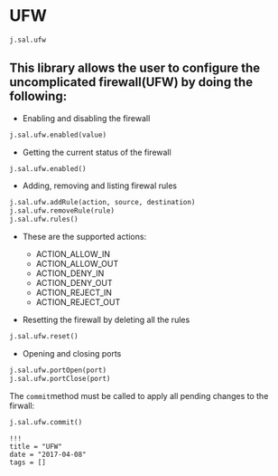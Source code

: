 # UFW

```python
j.sal.ufw
```

## This library allows the user to configure the uncomplicated firewall(UFW) by doing the following:

- Enabling and disabling the firewall

```python
j.sal.ufw.enabled(value)
```

- Getting the current status of the firewall

```python
j.sal.ufw.enabled()
```

- Adding, removing and listing firewal rules

```python
j.sal.ufw.addRule(action, source, destination)
j.sal.ufw.removeRule(rule)
j.sal.ufw.rules()
```

- These are the supported actions:

  - ACTION_ALLOW_IN
  - ACTION_ALLOW_OUT
  - ACTION_DENY_IN
  - ACTION_DENY_OUT
  - ACTION_REJECT_IN
  - ACTION_REJECT_OUT

- Resetting the firewall by deleting all the rules

```python
j.sal.ufw.reset()
```

- Opening and closing ports

```python
j.sal.ufw.portOpen(port)
j.sal.ufw.portClose(port)
```

The `commit`method must be called to apply all pending changes to the firwall:

```python
j.sal.ufw.commit()
```

```
!!!
title = "UFW"
date = "2017-04-08"
tags = []
```
